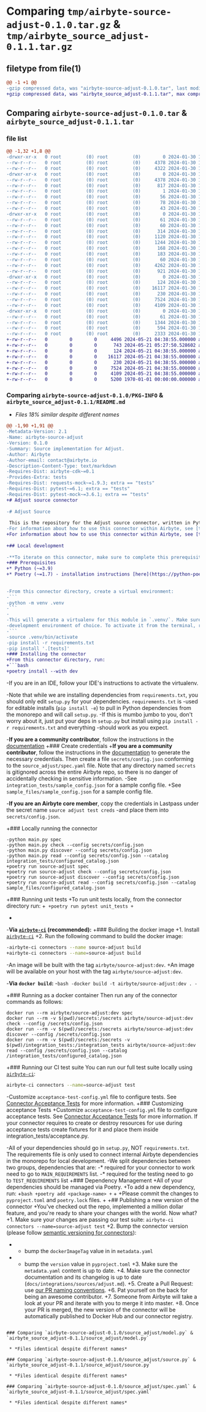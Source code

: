 # Comparing `tmp/airbyte-source-adjust-0.1.0.tar.gz` & `tmp/airbyte_source_adjust-0.1.1.tar.gz`

## filetype from file(1)

```diff
@@ -1 +1 @@
-gzip compressed data, was "airbyte-source-adjust-0.1.0.tar", last modified: Tue Jan 30 13:24:43 2024, max compression
+gzip compressed data, was "airbyte_source_adjust-0.1.1.tar", max compression
```

## Comparing `airbyte-source-adjust-0.1.0.tar` & `airbyte_source_adjust-0.1.1.tar`

### file list

```diff
@@ -1,32 +1,8 @@
-drwxr-xr-x   0 root         (0) root         (0)        0 2024-01-30 13:24:43.515485 airbyte-source-adjust-0.1.0/
--rw-r--r--   0 root         (0) root         (0)     4378 2024-01-30 13:24:43.515485 airbyte-source-adjust-0.1.0/PKG-INFO
--rw-r--r--   0 root         (0) root         (0)     4322 2024-01-30 13:02:18.000000 airbyte-source-adjust-0.1.0/README.md
-drwxr-xr-x   0 root         (0) root         (0)        0 2024-01-30 13:24:43.515485 airbyte-source-adjust-0.1.0/airbyte_source_adjust.egg-info/
--rw-r--r--   0 root         (0) root         (0)     4378 2024-01-30 13:24:43.000000 airbyte-source-adjust-0.1.0/airbyte_source_adjust.egg-info/PKG-INFO
--rw-r--r--   0 root         (0) root         (0)      817 2024-01-30 13:24:43.000000 airbyte-source-adjust-0.1.0/airbyte_source_adjust.egg-info/SOURCES.txt
--rw-r--r--   0 root         (0) root         (0)        1 2024-01-30 13:24:43.000000 airbyte-source-adjust-0.1.0/airbyte_source_adjust.egg-info/dependency_links.txt
--rw-r--r--   0 root         (0) root         (0)       56 2024-01-30 13:24:43.000000 airbyte-source-adjust-0.1.0/airbyte_source_adjust.egg-info/entry_points.txt
--rw-r--r--   0 root         (0) root         (0)       78 2024-01-30 13:24:43.000000 airbyte-source-adjust-0.1.0/airbyte_source_adjust.egg-info/requires.txt
--rw-r--r--   0 root         (0) root         (0)       43 2024-01-30 13:24:43.000000 airbyte-source-adjust-0.1.0/airbyte_source_adjust.egg-info/top_level.txt
-drwxr-xr-x   0 root         (0) root         (0)        0 2024-01-30 13:24:43.511485 airbyte-source-adjust-0.1.0/integration_tests/
--rw-r--r--   0 root         (0) root         (0)       61 2024-01-30 13:02:18.000000 airbyte-source-adjust-0.1.0/integration_tests/__init__.py
--rw-r--r--   0 root         (0) root         (0)       60 2024-01-30 13:02:18.000000 airbyte-source-adjust-0.1.0/integration_tests/abnormal_state.json
--rw-r--r--   0 root         (0) root         (0)      314 2024-01-30 13:02:18.000000 airbyte-source-adjust-0.1.0/integration_tests/acceptance.py
--rw-r--r--   0 root         (0) root         (0)     1120 2024-01-30 13:02:18.000000 airbyte-source-adjust-0.1.0/integration_tests/catalog.json
--rw-r--r--   0 root         (0) root         (0)     1244 2024-01-30 13:02:18.000000 airbyte-source-adjust-0.1.0/integration_tests/configured_catalog.json
--rw-r--r--   0 root         (0) root         (0)      168 2024-01-30 13:02:18.000000 airbyte-source-adjust-0.1.0/integration_tests/invalid_config.json
--rw-r--r--   0 root         (0) root         (0)      183 2024-01-30 13:02:18.000000 airbyte-source-adjust-0.1.0/integration_tests/sample_config.json
--rw-r--r--   0 root         (0) root         (0)       60 2024-01-30 13:02:18.000000 airbyte-source-adjust-0.1.0/integration_tests/sample_state.json
--rw-r--r--   0 root         (0) root         (0)     4262 2024-01-30 13:24:43.515485 airbyte-source-adjust-0.1.0/setup.cfg
--rw-r--r--   0 root         (0) root         (0)      921 2024-01-30 13:24:41.000000 airbyte-source-adjust-0.1.0/setup.py
-drwxr-xr-x   0 root         (0) root         (0)        0 2024-01-30 13:24:43.511485 airbyte-source-adjust-0.1.0/source_adjust/
--rw-r--r--   0 root         (0) root         (0)      124 2024-01-30 13:02:18.000000 airbyte-source-adjust-0.1.0/source_adjust/__init__.py
--rw-r--r--   0 root         (0) root         (0)    16117 2024-01-30 13:02:18.000000 airbyte-source-adjust-0.1.0/source_adjust/model.py
--rw-r--r--   0 root         (0) root         (0)      230 2024-01-30 13:02:18.000000 airbyte-source-adjust-0.1.0/source_adjust/run.py
--rw-r--r--   0 root         (0) root         (0)     7524 2024-01-30 13:02:18.000000 airbyte-source-adjust-0.1.0/source_adjust/source.py
--rw-r--r--   0 root         (0) root         (0)     4109 2024-01-30 13:02:18.000000 airbyte-source-adjust-0.1.0/source_adjust/spec.yaml
-drwxr-xr-x   0 root         (0) root         (0)        0 2024-01-30 13:24:43.511485 airbyte-source-adjust-0.1.0/unit_tests/
--rw-r--r--   0 root         (0) root         (0)       61 2024-01-30 13:02:18.000000 airbyte-source-adjust-0.1.0/unit_tests/__init__.py
--rw-r--r--   0 root         (0) root         (0)     1344 2024-01-30 13:02:18.000000 airbyte-source-adjust-0.1.0/unit_tests/test_incremental_streams.py
--rw-r--r--   0 root         (0) root         (0)      594 2024-01-30 13:02:18.000000 airbyte-source-adjust-0.1.0/unit_tests/test_source.py
--rw-r--r--   0 root         (0) root         (0)     2333 2024-01-30 13:02:18.000000 airbyte-source-adjust-0.1.0/unit_tests/test_streams.py
+-rw-r--r--   0        0        0     4496 2024-05-21 04:38:55.000000 airbyte_source_adjust-0.1.1/README.md
+-rw-r--r--   0        0        0      743 2024-05-21 05:27:50.528602 airbyte_source_adjust-0.1.1/pyproject.toml
+-rw-r--r--   0        0        0      124 2024-05-21 04:38:55.000000 airbyte_source_adjust-0.1.1/source_adjust/__init__.py
+-rw-r--r--   0        0        0    16117 2024-05-21 04:38:55.000000 airbyte_source_adjust-0.1.1/source_adjust/model.py
+-rw-r--r--   0        0        0      230 2024-05-21 04:38:55.000000 airbyte_source_adjust-0.1.1/source_adjust/run.py
+-rw-r--r--   0        0        0     7524 2024-05-21 04:38:55.000000 airbyte_source_adjust-0.1.1/source_adjust/source.py
+-rw-r--r--   0        0        0     4109 2024-05-21 04:38:55.000000 airbyte_source_adjust-0.1.1/source_adjust/spec.yaml
+-rw-r--r--   0        0        0     5200 1970-01-01 00:00:00.000000 airbyte_source_adjust-0.1.1/PKG-INFO
```

### Comparing `airbyte-source-adjust-0.1.0/PKG-INFO` & `airbyte_source_adjust-0.1.1/README.md`

 * *Files 18% similar despite different names*

```diff
@@ -1,90 +1,91 @@
-Metadata-Version: 2.1
-Name: airbyte-source-adjust
-Version: 0.1.0
-Summary: Source implementation for Adjust.
-Author: Airbyte
-Author-email: contact@airbyte.io
-Description-Content-Type: text/markdown
-Requires-Dist: airbyte-cdk~=0.1
-Provides-Extra: tests
-Requires-Dist: requests-mock~=1.9.3; extra == "tests"
-Requires-Dist: pytest~=6.1; extra == "tests"
-Requires-Dist: pytest-mock~=3.6.1; extra == "tests"
+# Adjust source connector
 
-# Adjust Source
 
 This is the repository for the Adjust source connector, written in Python.
-For information about how to use this connector within Airbyte, see [the documentation](https://docs.airbyte.io/integrations/sources/adjust).
+For information about how to use this connector within Airbyte, see [the documentation](https://docs.airbyte.com/integrations/sources/adjust).
 
+## Local development
 
-**To iterate on this connector, make sure to complete this prerequisites section.**
+### Prerequisites
+* Python (~=3.9)
+* Poetry (~=1.7) - installation instructions [here](https://python-poetry.org/docs/#installation)
 
 
-From this connector directory, create a virtual environment:
-```
-python -m venv .venv
-```
-
-This will generate a virtualenv for this module in `.venv/`. Make sure this venv is active in your
-development environment of choice. To activate it from the terminal, run:
-```
-source .venv/bin/activate
-pip install -r requirements.txt
-pip install '.[tests]'
+### Installing the connector
+From this connector directory, run:
+```bash
+poetry install --with dev
 ```
-If you are in an IDE, follow your IDE's instructions to activate the virtualenv.
 
-Note that while we are installing dependencies from `requirements.txt`, you should only edit `setup.py` for your dependencies. `requirements.txt` is
-used for editable installs (`pip install -e`) to pull in Python dependencies from the monorepo and will call `setup.py`.
-If this is mumbo jumbo to you, don't worry about it, just put your deps in `setup.py` but install using `pip install -r requirements.txt` and everything
-should work as you expect.
 
-**If you are a community contributor**, follow the instructions in the [documentation](https://docs.airbyte.io/integrations/sources/adjust)
+### Create credentials
+**If you are a community contributor**, follow the instructions in the [documentation](https://docs.airbyte.com/integrations/sources/adjust)
 to generate the necessary credentials. Then create a file `secrets/config.json` conforming to the `source_adjust/spec.yaml` file.
 Note that any directory named `secrets` is gitignored across the entire Airbyte repo, so there is no danger of accidentally checking in sensitive information.
-See `integration_tests/sample_config.json` for a sample config file.
+See `sample_files/sample_config.json` for a sample config file.
 
-**If you are an Airbyte core member**, copy the credentials in Lastpass under the secret name `source adjust test creds`
-and place them into `secrets/config.json`.
 
+### Locally running the connector
 ```
-python main.py spec
-python main.py check --config secrets/config.json
-python main.py discover --config secrets/config.json
-python main.py read --config secrets/config.json --catalog integration_tests/configured_catalog.json
+poetry run source-adjust spec
+poetry run source-adjust check --config secrets/config.json
+poetry run source-adjust discover --config secrets/config.json
+poetry run source-adjust read --config secrets/config.json --catalog sample_files/configured_catalog.json
 ```
 
+### Running unit tests
+To run unit tests locally, from the connector directory run:
+```
+poetry run pytest unit_tests
+```
 
-
-**Via [`airbyte-ci`](https://github.com/airbytehq/airbyte/blob/master/airbyte-ci/connectors/pipelines/README.md) (recommended):**
+### Building the docker image
+1. Install [`airbyte-ci`](https://github.com/airbytehq/airbyte/blob/master/airbyte-ci/connectors/pipelines/README.md)
+2. Run the following command to build the docker image:
 ```bash
-airbyte-ci connectors --name source-adjust build
+airbyte-ci connectors --name=source-adjust build
 ```
 
-An image will be built with the tag `airbyte/source-adjust:dev`.
+An image will be available on your host with the tag `airbyte/source-adjust:dev`.
 
-**Via `docker build`:**
-```bash
-docker build -t airbyte/source-adjust:dev .
-```
 
+### Running as a docker container
 Then run any of the connector commands as follows:
 ```
 docker run --rm airbyte/source-adjust:dev spec
 docker run --rm -v $(pwd)/secrets:/secrets airbyte/source-adjust:dev check --config /secrets/config.json
 docker run --rm -v $(pwd)/secrets:/secrets airbyte/source-adjust:dev discover --config /secrets/config.json
 docker run --rm -v $(pwd)/secrets:/secrets -v $(pwd)/integration_tests:/integration_tests airbyte/source-adjust:dev read --config /secrets/config.json --catalog /integration_tests/configured_catalog.json
 ```
 
+### Running our CI test suite
 You can run our full test suite locally using [`airbyte-ci`](https://github.com/airbytehq/airbyte/blob/master/airbyte-ci/connectors/pipelines/README.md):
 ```bash
 airbyte-ci connectors --name=source-adjust test
 ```
 
-Customize `acceptance-test-config.yml` file to configure tests. See [Connector Acceptance Tests](https://docs.airbyte.com/connector-development/testing-connectors/connector-acceptance-tests-reference) for more information.
+### Customizing acceptance Tests
+Customize `acceptance-test-config.yml` file to configure acceptance tests. See [Connector Acceptance Tests](https://docs.airbyte.com/connector-development/testing-connectors/connector-acceptance-tests-reference) for more information.
 If your connector requires to create or destroy resources for use during acceptance tests create fixtures for it and place them inside integration_tests/acceptance.py.
 
-All of your dependencies should go in `setup.py`, NOT `requirements.txt`. The requirements file is only used to connect internal Airbyte dependencies in the monorepo for local development.
-We split dependencies between two groups, dependencies that are:
-* required for your connector to work need to go to `MAIN_REQUIREMENTS` list.
-* required for the testing need to go to `TEST_REQUIREMENTS` list
+### Dependency Management
+All of your dependencies should be managed via Poetry. 
+To add a new dependency, run:
+```bash
+poetry add <package-name>
+```
+
+Please commit the changes to `pyproject.toml` and `poetry.lock` files.
+
+## Publishing a new version of the connector
+You've checked out the repo, implemented a million dollar feature, and you're ready to share your changes with the world. Now what?
+1. Make sure your changes are passing our test suite: `airbyte-ci connectors --name=source-adjust test`
+2. Bump the connector version (please follow [semantic versioning for connectors](https://docs.airbyte.com/contributing-to-airbyte/resources/pull-requests-handbook/#semantic-versioning-for-connectors)): 
+    - bump the `dockerImageTag` value in in `metadata.yaml`
+    - bump the `version` value in `pyproject.toml`
+3. Make sure the `metadata.yaml` content is up to date.
+4. Make sure the connector documentation and its changelog is up to date (`docs/integrations/sources/adjust.md`).
+5. Create a Pull Request: use [our PR naming conventions](https://docs.airbyte.com/contributing-to-airbyte/resources/pull-requests-handbook/#pull-request-title-convention).
+6. Pat yourself on the back for being an awesome contributor.
+7. Someone from Airbyte will take a look at your PR and iterate with you to merge it into master.
+8. Once your PR is merged, the new version of the connector will be automatically published to Docker Hub and our connector registry.
```

### Comparing `airbyte-source-adjust-0.1.0/source_adjust/model.py` & `airbyte_source_adjust-0.1.1/source_adjust/model.py`

 * *Files identical despite different names*

### Comparing `airbyte-source-adjust-0.1.0/source_adjust/source.py` & `airbyte_source_adjust-0.1.1/source_adjust/source.py`

 * *Files identical despite different names*

### Comparing `airbyte-source-adjust-0.1.0/source_adjust/spec.yaml` & `airbyte_source_adjust-0.1.1/source_adjust/spec.yaml`

 * *Files identical despite different names*

